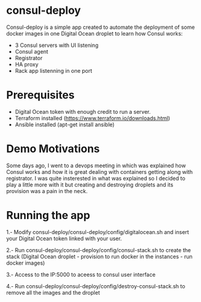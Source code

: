 # consul-deploy

Consul-deploy is a simple app created to automate the deployment of some docker images in one Digital Ocean droplet to learn how Consul works:
- 3 Consul servers with UI listening
- Consul agent
- Registrator
- HA proxy 
- Rack app listenning in one port

# Prerequisites

- Digital Ocean token with enough credit to run a server.
- Terraform installed (https://www.terraform.io/downloads.html)
- Ansible installed (apt-get install ansible)

# Demo Motivations

Some days ago, I went to a devops meeting in which was explained how Consul works and how it is great dealing with containers getting along with registrator.
I was quite insterested in what was explained so I decided to play a little more with it but creating and destroying droplets and its provision was a pain in the neck.

# Running the app

1.- Modify consul-deploy/consul-deploy/config/digitalocean.sh and insert your Digital Ocean token linked with your user.

2.- Run consul-deploy/consul-deploy/config/consul-stack.sh to create the stack (Digital Ocean droplet - provision to run docker in the instances - run docker images)

3.- Access to the IP:5000 to aceess to consul user interface

4.- Run consul-deploy/consul-deploy/config/destroy-consul-stack.sh to remove all the images and the droplet
